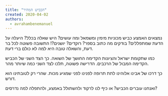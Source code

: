 ```yaml
---
title: "הכביש המהיר"
created: 2020-04-02
authors: 
  - avrahambenemanuel
---
```


נמצאים האמצע כביש מכוניות מימין ומשמאל ומה עושים? היש שאלה בכלל? היעלה על הדעת שמתפללים? בודקים מה כתוב בספר? רוקדים? יושנים?! התשובה פשוטה לכל בר דעת, והשאלה טובה היא למה לא כולם ברי דעת.

כמו שתקומת ישראל והציונות הקדימה החושך של השואה. כך הצד השני של הכביש הקדימה המבול של הרכבים. הדרישה פשוטה, תלכו לצד השני כמה שיותר מהר.

כך דרכו של אבינו אלוהינו לתת תרופה לפנינו לפני שמגיע מכות. שהרי רק לטובתינו הוא דורש.

ואנחנו עוברים הכביש? או כיף לנו לרקוד ולהשתולל באמצע, ולהתפלה למה נדרסים?
